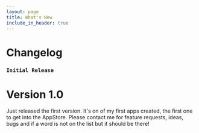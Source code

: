 ```yaml
---
layout: page
title: What's New
include_in_header: true
---
```


# Changelog
### `Initial Release`
# **Version 1.0**
Just released the first version. It's on of my first apps created, the first one to get into the AppStore. Please contact me for feature requests, ideas, bugs and if a word is not on the list but it should be there!

<br>
